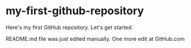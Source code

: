 # my-first-github-repository
Here's my first GitHub repository. Let's get started.

README.md file was just edited manually. One more edit at GitHub.com

